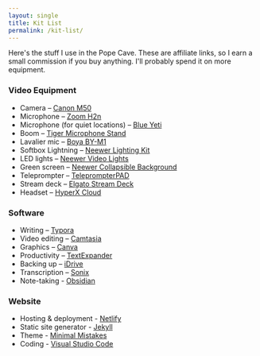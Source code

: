 ```yaml
---
layout: single
title: Kit List
permalink: /kit-list/
---
```


Here's the stuff I use in the Pope Cave. These are affiliate links, so I earn a small commission if you buy anything. I'll probably spend it on more equipment.

### Video Equipment

-   Camera – [Canon M50](https://amzn.to/3yl3kvt)
-   Microphone – [Zoom H2n](https://amzn.to/3yjifGs)
-   Microphone (for quiet locations) – [Blue Yeti](https://amzn.to/3ERYPLf)
-   Boom – [Tiger Microphone Stand](https://amzn.to/3m0FIHD)
-   Lavalier mic – [Boya BY-M1](https://amzn.to/3oMVPKF)
-   Softbox Lightning – [Neewer Lighting Kit](https://amzn.to/3lYTEBU)
-   LED lights – [Neewer Video Lights](https://amzn.to/3oVOIjf)
-   Green screen – [Neewer Collapsible Background](https://amzn.to/3pSKp7c)
-   Teleprompter – [TeleprompterPAD](https://amzn.to/3GFAVmW)
-   Stream deck – [Elgato Stream Deck](https://amzn.to/3dLDKGA)
-   Headset – [HyperX Cloud](https://amzn.to/3GBFgqZ)

### Software

-   Writing – [Typora](https://typora.io)
-   Video editing – [Camtasia](https://techsmith.z6rjha.net/c/2548962/592399/5161)
-   Graphics – [Canva](https://partner.canva.com/c/2548962/647168/10068)
-   Productivity – [TextExpander](https://shareasale.com/r.cfm?b=1280040&u=2536110&m=81274&urllink=&afftrack=)
-   Backing up – [iDrive](https://www.idrive.com/p=catherinep)
-   Transcription – [Sonix](https://sonix.ai/invite/qoxljpr)
-   Note-taking - [Obsidian](https://obsidian.md)

### Website

-   Hosting & deployment - [Netlify](https://netlify.com)
-   Static site generator - [Jekyll](https://jekyllrb.com/)
-   Theme - [Minimal Mistakes](https://mmistakes.github.io/minimal-mistakes/)
-   Coding - [Visual Studio Code](https://code.visualstudio.com/)

